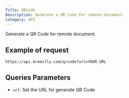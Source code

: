 ```yaml
---
Title: QRCode
Description: Generate a QR Code for remote document.
Category: API
---
```

Generate a QR Code for remote document.

## Example of request

```shell
https://api.kremilly.com/qrcode?url=YOUR_URL
```

## Queries Parameters

* `url`: Set the URL for generate QR Code
